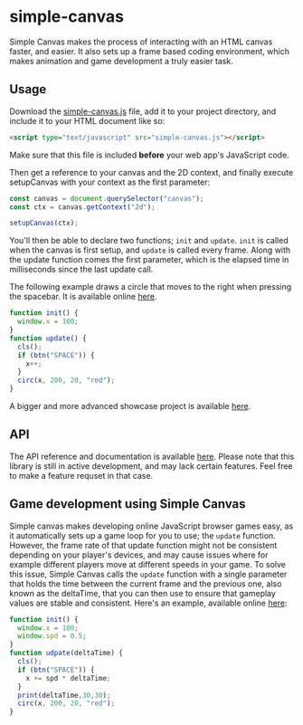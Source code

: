 # simple-canvas
Simple Canvas makes the process of interacting with an HTML canvas faster, and easier. It also sets up a frame based coding environment, which makes animation and game development a truly easier task.

## Usage
Download the <a id="raw-url" href="https://raw.githubusercontent.com/oskar-codes/simple-canvas/master/simple-canvas.js">simple-canvas.js</a> file, add it to your project directory, and include it to your HTML document like so:
```html
<script type="text/javascript" src="simple-canvas.js"></script>
```
Make sure that this file is included **before** your web app's JavaScript code.

Then get a reference to your canvas and the 2D context, and finally execute setupCanvas with your context as the first parameter:
```javascript
const canvas = document.querySelector("canvas");
const ctx = canvas.getContext("2d");

setupCanvas(ctx);
```

You'll then be able to declare two functions; `init` and `update`. `init` is called when the canvas is first setup, and `update` is called every frame. Along with the update function comes the first parameter, which is the elapsed time in milliseconds since the last update call.

The following example draws a circle that moves to the right when pressing the spacebar. It is available online [here](https://oskar-codes.github.io/simple-canvas/examples/example1.html).
```javascript
function init() {
  window.x = 100;
}
function update() {
  cls();
  if (btn("SPACE")) {
    x++;
  }
  circ(x, 200, 20, "red");
}
```
A bigger and more advanced showcase project is available [here](https://oskar-codes.github.io/simple-canvas/examples/advanced-example.html).

## API
The API reference and documentation is available [here](https://github.com/oskar-codes/simple-canvas/blob/master/api.md). Please note that this library is still in active development, and may lack certain features. Feel free to make a feature requset in that case.

## Game development using Simple Canvas
Simple canvas makes developing online JavaScript browser games easy, as it automatically sets up a game loop for you to use; the `update` function. However, the frame rate of that update function might not be consistent depending on your player's devices, and may cause issues where for example different players move at different speeds in your game. To solve this issue, Simple Canvas calls the `update` function with a single parameter that holds the time between the current frame and the previous one, also known as the deltaTime, that you can then use to ensure that gameplay values are stable and consistent.
Here's an example, available online [here](https://oskar-codes.github.io/simple-canvas/examples/example2.html):
```javascript
function init() {
  window.x = 100;
  window.spd = 0.5;
}
function udpate(deltaTime) {
  cls();
  if (btn("SPACE")) {
    x += spd * deltaTime;
  }
  print(deltaTime,30,30);
  circ(x, 200, 20, "red");
}
```
